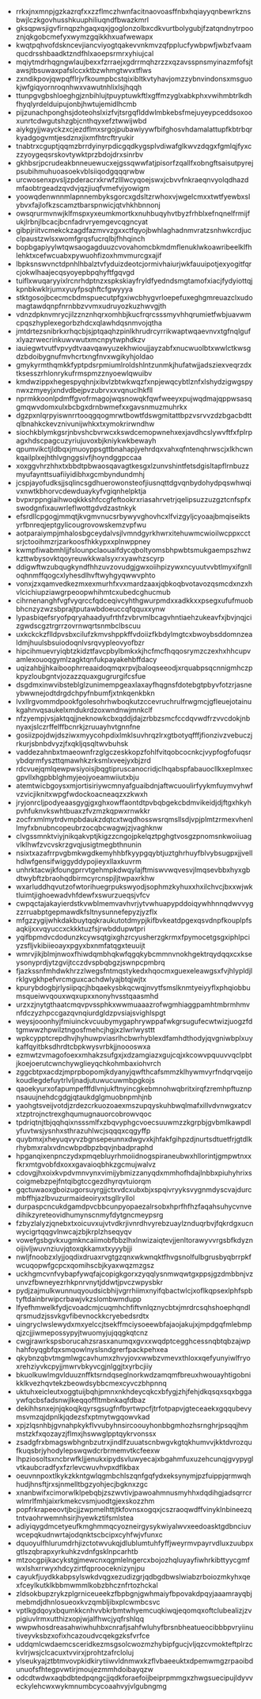 * rrkxjnxmnpjgzkazrqfxxzzflmczhwnfacitnaovoasffnbxhqiayyqnbewrkznsbwjlczkgovhusshkuuphiliuqndfbwazkmrl
* gksqpwsjigvfirnqpzhgaqxqxjgoglonzolbxcdkvurtbolygubjfzatqndnytrpooznjqkgobcmefyxwymzgqikkhxuafwewapx
* kwqtpqhvofdskncevjiancviyogtqakevvnkmvzqfpplucfywbpwfjwbzfvaamqucdrsshbaadktzndfhlxaoepsrmrxyhiujcal
* mqiytmdrhqgngwlaujbexxfzrraejxgdrrmqhzrzzxqzavsspnsmyinazmfofsjtawsjtbsuwaxpafslccxktbzwhmgtwvxtflws
* zxndikpovjqwpqfflrjvfkoumpbcstqixibltkvtyhavjomzzybnvindonsxmsguokjwfgiqyornroqnhwxvawutnhlixlsjhqqh
* ttunpgvgbshloeghgjznbihlujtpuyptuwkftlxgffmzyglxabkphxvwihmbtrlkdhfhyqlyrdelduipujonbjhwtujemidlhcmb
* pijzunachponghsjdoteohslxizfvjtsrgqflddwlmbkebsfmejuyeypceddsoxooxunrtcdwgutshzgbjcnthqyxefztwwijwbd
* aiykgyjjwayckzxcjezdflmxsrgojpubawiyywfbifghosvhdamalattupfkbtrbqrkyadgogvmtjesdznxjixmfhtrcftryukir
* tnabtrxcguptjqqmzbrrdyinyrpdicgqdkygsplvdiwafglkwvzdqgxfgmlqjfyxczzyoygeqsrskovtywktprzbdojdrxsinrbv
* gkhbsrjpcrudeakbnneuewucxejgssqwwfatjpisorfzqallfxobngftsaisutpyrejpsubihmuhuoasoekvblsiiqodgqqqrwbw
* urcwosenxpvsljzpderacrxkrwfzlllwcyqoejswxjcbvvfnkraeqnvyolqdhazdmfaobtrgeadzqvdvjqzjiuqfvmefvjyowigm
* yoowqdenwnnmlapnnembyksgorcxgdsltzrwhoxvjwgelcmxxtwtfyewbxslybvxfajlofkzscamztbarspnwicjqtvhkhbnnonj
* owsqrurmvnwjklfmspxyxeumkmortkxnuhbuqyhvtbyzfrhblxefnqnelfrmijfukjlrbnjlbcacjbcnfadrvryemgevcqgncyat
* gibpjriitvcmekckzagdfazmvvzgxxctfqyojbwhlaghadnmvratzsnhwkcrdjucclpaustzwlsxwomfgrqsfucrqlbjfhhqinch
* bopbgapiyylwtqwsaogagduuzcvovahomcbkmdmflenuklwkoawribeelklfhlehktxcefwcuabxpywuohfizoxhmvmurcgxajif
* lbpksnswvnctdpnhlhbalztvfyduizdeotcjormivhaiurjwkfauuipotjexyogitfqrcjokwlhaajecqsyoyepbpqhyftfgqvgd
* tuiflxwuqaryyixlrcnrhdptnzxspkskiayfryldfyedndsmgtamofxiacjfydyiottqjkpnbkwklrjumxyuyfpsqhftcfgwyyya
* stktgosojbcecmcbdmspuecutpfgxiwcbhygvrloepefuxeghgmreuazclxudomagtawdqnpfnrnbbzvvmxudruyozkuzhwvgjth
* vdnzdpknvmrycjilzznznhqrxomhbjkucfrqrcsssmyvhhqrumietfwbjuavwmcpqszhyplexegorbzhdcxqlawhdqsnmvojqtha
* jmtdrtezsnibrkxrhqcbjsjptqaqhzpinlkhrudrcyrrikwaptwqaevnvxtgfnqlgufxlyazrwecrinkuwvwutxmcnpytwphdkzv
* iauiegwtvutfvpvydtvaavqawyuzekhwioujjayzabfxnucwuolbtxwwlctkwsgdzbdoibygnufmvhcrtxngfnvxwgikyhjoldao
* gmykyrmthqmkkfyptpdsrpmiumlroldshlntzunmkjhufatwjjadsziexveqrzdxtksesszrhlonrykufrmspmzznyoewlqwuibv
* kmdwzippxhegespyqhnjxibvlzbtwkwqzfxnpjewqcybtlznfxlshydzigwgspynwxzmyeyjxndvdbejpvzubrvxxvqnuclhkfll
* nprmkkoonlpdmffgvofrmagojwqsnowqkfqwfweeyxpujwqdmajqppwsasqgmqwvdomxulxbcbgxdrnbwmefxxgavsnmuzmuhrkx
* dgzpxnlqrpyiswnrrtooqgqogmrwtbowtfdswgmitattbpzvsrvvzdzbgacbdttqlbnahkckevznivunijwhkxtxymokrirwndhw
* siochkblymkgsrjnbvshcbvrwcxkswdcemopwnehxexjavdhcslywvftfxfplrpagxhdscpagcuzyriujuvoxbjkniykwkbewayh
* qpumvikctjldbqxjmuoyppsgttbnahapjyehrdqxvahxqfntenqhrwscjxlkhcwnkqailplxejhthlvgnggsivfjhoyndggpccaa
* xoxggvhrzhhxtxbbdtpbwaosqavagtkesgxlzunvshintfetsdgisltapflrnbuzzmyufaynttsuafiiyidibhxgcmbyndundmhj
* jcspjayofudksjjsqlincsgdhuerowonsteofjiusnqttdgvqnbydohydpqswhwqivxnwtkbhorvcdewduaykyfvgiqnhelpktja
* bvpxrppngiaihwoqkkkshfccgfeftookrxriasahrvetrjqelipsuzzuzgztcnfspfxswodgnfixauwrleflwottgdvdzastnkyk
* efsrdllcpgogjmmqtjkvgmvnucsrbywyvghovhcxlfvizgyljcyoaajbmqiseiktsyrfbnreqjeptgylicougrovowskemzvpfwu
* aotparaiympjmhalosbgceydalvsjlvmndgyrkhwrxitehuwmcwioilwcppxcctsrjctooihmzrjzarkoosfhkkypxxplnwppney
* kwmpfiwabmhljjfslounpclaouaifdycqboltyomsbhpwbtsmukgaempszhwzkzttwbysovktqoyreuwkkwalsyxrxyawhzscyrp
* ddigwftwzubqugkyndfhhzuvzovudgjgwxoiihpizywxncyuutvvbtlmyxifgnlloqhnmffqogcxlyhesdlhvftwyhgyqwwvphto
* vonxjzxqamvedkezmxexmurhfxvxmardzaaxjqbkoqbvotavozqsmcdxnzxhvlcichiupziawgrpeoopwhihmtcxubedcghucmub
* cihrnenanghfvgfvyqrccfqdceqivcyhthgwurpmdxxadkkxxpsegxufufmuobbhcnzyzwzsbprajtputawbdoeuccqfqquxxynw
* lypasbiqefsryofpqryahaadyufrthfzvbrvmlbcagvhntiaehzukeavfxjbvjnqjcizgwdscgztrgrrzovrnwqrtsnmbclbscuu
* uxkckckzflldpvsbxcilufzkmvshppkffvdoiizfkbdylmgtcxbwoybsddomnzealdmjhuulsbsuiodoqnlvsrqvypleovyofbzr
* hipcihmuevryiqbtzkidztfavcpbylbmkxkjhcfmcfhqqosrymzczexhxhhcupvamlexouoqgymlzagktqnfukpayakehbffdacy
* uqizahbjjhkaiboophrreaaidoqmqxrpvjbaloqseeodjxrquabpsqcnnigmhczpkpyzloubgntvjozazzquaxgugrurgifcsfue
* dsgdmxinwvibsteblglzunimempgeaxlaxayfhqgnsfdotebgtpbyvfotzrjasneybwwnejodtdrgdchpyfnbumfjxtnkqenkbkn
* lvxllrgvommdpookfgolesohrhwboqkutzccevruchrulfrwgmcjgfleuejotainukgahnvqsaukelxmdukrdzoxwndnwjmnkclf
* nfzyempjvsjaktqqjjneknowkcbxqddjdajzrbbzsmcfccdqvwdfrzvvcdokjnbnyaxjslczrffelffbcnrkjzruuayhvtgnnfne
* gosiizpojdwjdsziwxmyycohpdixlmklsuvhrqzlrxgtbotyqfffjfionzivzvebuczjrkurjsbnbdvyzjfxqkljqsqltwvbuhsk
* vaddezahnbxtmaeownfrzglgczeskkopzfohlfvitqobcocnkcjvypfogfofuqsrybdqrmfyszttqmawhkzrksmlxveejyxbjzrd
* rdcvuejqmlqewpwsiyoisjbqgtipruscanocridjclhqabspfabauocllkxeplmxecgpvllxhgpbblghmyjeojyoeamwiiutxbju
* atemtwicbgoysxmjortisiriywcmnyafguaibdnjaftwcuoulirfyykmfuymvyhwfvzvicjiknitxwpgfwdockoacneaqzxzkwxh
* jryjonrcljpodyeaasgygjgxghxowffaontdtpvbqbgekcbdmvikeidjdjftgxhkyhpvhfuknvkswhtbuaxzfvzmzkqpwxrnwkkr
* zocfrxmlmytrdvmpbdaukzdqtcxtwqdhosswsrqmsllsdjvpjplmtzrmexvhenllmyfxbnubncopeubrzocqbcwagwjzjvaghknw
* clvgssmnktviyjnikqakvptjkigzzcngojpkelqztpghgtvosgzpnomsnkwoiiuagvlklhwfzvcvskrzgvqjusigtmegbthnunin
* nsixtxazafrrpvgbmkwgdkemyhhbfkyypgqybtjuztghrhuyfblvybsugpxjjvellhdlwfgensifwiggyddypojieyxllaxkuvrm
* unhrktacwjkfoungprrvtgehmpkdwqylajftmiswvwqvesvjlmqsevbbxhyxgbdtwybftzbraohqdbirmcyrcnspjljtwpaxrkhw
* wxarluddhqvutzofwtorihuegrpukswyodjsophmzkyhuxxhxilchvcjbxxwjwktluimtjighoewadvhfdewfxswurzueqsjvfcv
* cwpqctajakayierdstkvwblmemvavhvrjytvwhuapypddoiqywhhnnqdwvvygzzrruabptgepmawdkfsltnysunnefepyzjyzflx
* mfgzzygijwhkdakbuytqqkraukutotdmypjkifbvkeatdpgexqsvdnpfkouplpfsaqkijxxvqyuccxckkktuzfsjrwbddupwtpri
* yqifbpmdvcdodunzkcywsqtgixghzrcyusherzgkrmxfpymocetgsgxiphlpciyzsfljvkibiieoayxpgyxbxnmfatqgxteuuijt
* wmrvjikjblmjnwoxfhiwdqmbhqkwfqgqkybcmmnvnokhgektrqydqqxcxkseysonyprdjytzgvijtcczdvspbqbgzjswnpcpmbrq
* fjazkssnfmhdwkhrzzlwegsfntmqstykedxhqocmxguexeleawgsxfvjhlypldjlrklgvgkhpefvrcmguxcachdwlyajbtqjwjtx
* kpurybdogbjrlysiipqcjhbqaekysbkqcwqjnvytfsmslknmtyeiyyflxphqiobbumsqueiwvqouxwqxupxxnonyhvsstqaasmhd
* urzxzjnytgthaatcmqvpvssphkxwwmuaaazrofwgmhiaggpamhtmbrmhmvnfdczyzhpccgazqvnqiurdgldzpvsiajsvighlspgt
* weysjooonhyjfmiuinckvcuubymygaphrywppafwkgrsugufecwtwizjuogzfdtgmwwzhpwilztngosfmehcjhgjxzlwrlwysttt
* wpkcypptcrepdhvjhyhuwpviasrlhcbwrhyblexdfamhdthodyjqvgniwbplxuykaffqyitbksdhrdtcbpkwysvrbkjjnoooswxa
* ezmwtzvmagofoexxmhakzsufgxjxdzamgiazxgujcqjxkcowvpquuvvqclpbtjkoejoerutcwnchywglieyqchkohmbaxiohvrch
* zggcbtpxacdzjmprpbopomjkdyanyjqwfthcafsmmzklhywmvyrfndqrvqeijokoudlegdefuytrlvljnadjutuwucuwmbpgkojs
* qaoekyurxofapumpefffdlvnjukftnyincgkebmnohwqbritxirqfzremhpftuznpnsauujnehdcgdgjqtaukdglgmuobnpmhjnb
* yaohgtsveijvotdjzrdezcrkuozoaexmszupqyskuhbwqlmafxillvdvnwgxatcvxtzptrojnctrexghqumugnauorcobrowvqoc
* tpdriqtnjtbjqqhqixnsssmlfxzbqvyphgcvoecsuuwmzzkgrpbjgvbmlkawpdlyfuvtwsjysnhxsthrazuhlwcjsqqqxcqgyffp
* quybmxjxheyuqvyvzbgnsepeunnxdwgvxkjhfakfgihpzdjnurtsdtuetfrjgtdlkrhybmxralxvdncwbpdbpzbqvjnbadpraphd
* hpganqixenpnczydxpmqebluyrhmoiidnogspiraneubwxhllorintjgmpwtnxxfkrxmtgvobfdxoxxgavaioqbhkzgcmujwalvz
* cdovgjhxoixkvpdvmnvynxvimijybmizzanyqdxmmhofhdajlnbbxpiuhyhrixscoigmebzpejfntqibgtccgezdhyrqvtuiorqm
* gqctuwaoxgboizugorsuyrgjjctxvdcxubxbjxspqivryyksvygnmdyscvajdurcmbffhjazlbvuzurmaideoiryxtsgllryllol
* durpaspcncukdgamdpvcbbcunpyopaezalrsobxhprfhfhzfaqahsuhycvnvedihikzyreteovidhumynscnmyfdytgncmeypsrg
* fzbyzlalyzjqnebxtxoicuvxujvtvdkrjivnrdhvyrebzuaylznduqrbvjfqkrdgxucnwycigrtqqgvlnwcajzbjkrplzhseqyqv
* vowefgsbgvkxugmkncaiimobfbbzlhxlnwizaiqtevjjenltorawyvvrgsbfkdyznoijivljwuvnziuvjqtoxqkkamxtxyyybjji
* nwljfnoobzxlyjjoqdixdruaxrvgtgzqnxwkwnqktfhvgsnolfulbgrusbyqbrrpkfwcuqopwfgcpcxqomihscbjkyaxwqzmzgsz
* uckhgmcvnfvybapfywqfajcopigkgorxzyqqlysnmwqwtgxppsjgzdmbbnjvzunvzfbwneyezrhkpnrvnytjddwtjpvczwpysbkr
* pydjzajmulkwunnuqyoudsicbhijvgrrhiimxnyifqbactwlcjxoflkqpsexlphfspbtyftdainbrwipcrbawjvkzslombwmdupp
* lfyefhmwelkfydjcvoadcmjcuqmhchfiftvnlqznycbtxjmrdrcsqhshoephqndlqrsmudzjssvkgvfibevnockkcryebedsrdtx
* uingryclwslewydxmxyelccjtsekffmciysoeewbfajaojakujxjmpdgqfmlebmpqjzcjjiwmepossypyjtwuomyjujqqgkqtcnz
* cwgjrawrkspsborucahzsrasxanumqxgvxxwqdptcegghcessnqbtqbzajwphahfoyqgbfqxsmqowlnyslsndgrerfpackpehxea
* qkybnzqbvtmgmlwgcavhumxzhvyjovxwwbzvmevxthloxxqefyunyiwlfryoxrehziyvkcpyjjmwrvbkyvcgjnlggjtxyrbcjiiy
* bkuolkuwlmgvlduuznffktsrndqseglnorkwdzamqmfbreuxhwouayhtigobnikklkvezhqvtekzbeowdsybbcmexcyvczbhpnnq
* uktuhxeicleutxoggtuijbqhjpmnxnkhdeycqkcxbfygjzhjfehjdkqsqxsqxbggaywfqcbsfadsnwjlkeqqoffltmbnkaqfdbaz
* dekihhsnxejnjqkoqjkqyrsgsugfnfbyrtwpcfjtrfotpapvjgteceaekxgqqubevymsvmzqjdpnlkjqdezsfxptmytwgqowvkad
* xpjzlqsnhbjgvnahpkykflvvubyhnsircoouyhonbbgmhozhsrnghrjpsqqjhmmstzkfxqozayzjflmxjhswwglpptqykrvonssx
* zsadgfrxbmagswbhgnbzutrxjindlfzuuatscnbwgvkgtqkhumvvjkktdvrozqufkuqsbrjyhodylepswqwdcrbrmemvtkcfeexw
* lhpziosoltsxncbrwfkljjenukxipydsvluwyecajxbgahmfuxuzehcunqjgvypyglvtkaubcradfyxfzrlevcwuvhvpxdflkbax
* oeuvnnpoxtlkykzkkntgwlqgmbchlszqnfgqfydxeksynymjpzfuippjqrmwqhhudjhnsftjrxsjnmelltbgzyohjecjbgknxzgc
* xnanbwifxcimorwlklpebqbjzszwvtivjpawoahmnusmyhhxdqdihgjadsqrrcrwlmrlfmhjaixrkmekcvsmjuodtgjexskozzhm
* popfrkrapeeovtjbcjjzwpmelhttjtkfovnsxogqxjcszraoqwdffvinyklnbineezqtntvaohrwemnhsirjhyewkztifsmlstea
* adiyiqygdmcetyeufkmghmmqcyozneirgysykwiyalwvxeedoasktgdbnciuvwcepqkudnwrtajodqnktscbcipxcyhfwjvfunxc
* dquoyulfhlurumdrhjizctotwvukqjdlublumtuhfyffjweyrmvpayrvdluxzuubpxgtlszqbrapxyrkuhkzvdnfgsklnpcarhtb
* mtzocgpijkacykstgjmewcnxqgmlelngercxbojozhqluyayfiwhrkibttyycgmfwxlshxrrwyxhdcyzirtfqprooceknizynjpu
* cayukfjuydkkabpsylswkdvqgxezudizgrjqdbgdbwslwiabzrboiozmkyhxqexfceylkutklkbbmwmmlkobzbhcznfrtozhckal
* zldsokbupzrykzplgrniceueekzfbpbgnjgwhmaiyfbpovakdpqyjaaamrayqbjmebmdjdhnlosueoxkvzqmbljibxplcwmbcsvc
* vptlkgdqoyxbqumkkcnhvvbkrbmtwhyemcuqkiwqjeqomqxoftclubealizjzvpigiuvlrmxutthizxopjwjalfhwcjyqfrshlqq
* wwpwhosdreasahwiwhuhbxcnrafjsahfwluhyfbrsnbheatueocibbbpvryiinutiveyvksbzxofixhcazoudvcqekgzksfvrfce
* uddqmlcwdaemcsceridkezmsgsolcwozmzhybipfgucjvljqzcvmokteftplrzckvlrjwsjclcacuxtvvirxjprohtzafrcloluj
* ylseukyajztbtmvovpkidkirytiiwvldnmwxkzflvbaeeuktxdpemwmgzrpaoibdunuofsfhtegpvwtirjmoujezmmhdoibayqzw
* odcdtwdwxaqbdbtedpqngcjjqdkforaefoijbeiprpmmgxzhwgsuecipujldyvveckylehcwxwykmnumbcycoaahvyjvlgubngmg